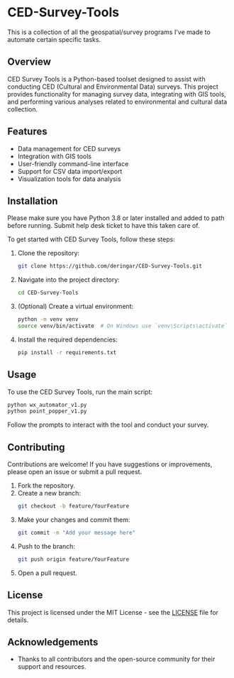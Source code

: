 # CED-Survey-Tools
This is a collection of all the geospatial/survey programs I've made to automate certain specific tasks.

## Overview
CED Survey Tools is a Python-based toolset designed to assist with conducting CED (Cultural and Environmental Data) surveys. This project provides functionality for managing survey data, integrating with GIS tools, and performing various analyses related to environmental and cultural data collection.

## Features
- Data management for CED surveys
- Integration with GIS tools
- User-friendly command-line interface
- Support for CSV data import/export
- Visualization tools for data analysis

## Installation

Please make sure you have Python 3.8 or later installed and added to path before running. 
Submit help desk ticket to have this taken care of.

To get started with CED Survey Tools, follow these steps:

1. Clone the repository:
   ```bash
   git clone https://github.com/deringar/CED-Survey-Tools.git
   ```

2. Navigate into the project directory:
   ```bash
   cd CED-Survey-Tools
   ```

3. (Optional) Create a virtual environment:
   ```bash
   python -m venv venv
   source venv/bin/activate  # On Windows use `venv\Scripts\activate`
   ```

4. Install the required dependencies:
   ```bash
   pip install -r requirements.txt
   ```

## Usage

To use the CED Survey Tools, run the main script:

```bash
python wx_automator_v1.py
python point_popper_v1.py
```

Follow the prompts to interact with the tool and conduct your survey.

## Contributing

Contributions are welcome! If you have suggestions or improvements, please open an issue or submit a pull request.

1. Fork the repository.
2. Create a new branch:
   ```bash
   git checkout -b feature/YourFeature
   ```
3. Make your changes and commit them:
   ```bash
   git commit -m "Add your message here"
   ```
4. Push to the branch:
   ```bash
   git push origin feature/YourFeature
   ```
5. Open a pull request.

## License

This project is licensed under the MIT License - see the [LICENSE](LICENSE) file for details.

## Acknowledgements

- Thanks to all contributors and the open-source community for their support and resources.
